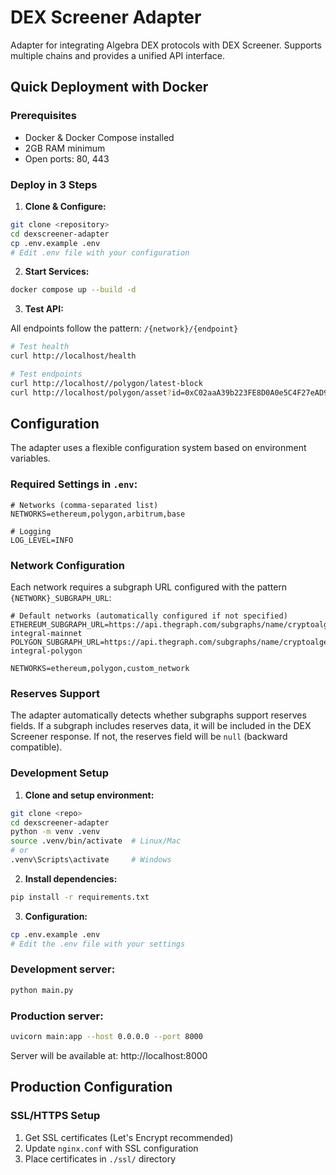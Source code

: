 # DEX Screener Adapter

Adapter for integrating Algebra DEX protocols with DEX Screener. Supports multiple chains and provides a unified API interface.

## Quick Deployment with Docker

### Prerequisites
- Docker & Docker Compose installed
- 2GB RAM minimum
- Open ports: 80, 443

### Deploy in 3 Steps

1. **Clone & Configure:**
```bash
git clone <repository>
cd dexscreener-adapter
cp .env.example .env
# Edit .env file with your configuration
```

2. **Start Services:**
```bash
docker compose up --build -d
```

3. **Test API:**

All endpoints follow the pattern: `/{network}/{endpoint}`

```bash
# Test health
curl http://localhost/health

# Test endpoints
curl http://localhost//polygon/latest-block
curl http://localhost/polygon/asset?id=0xC02aaA39b223FE8D0A0e5C4F27eAD9083C756Cc2

```


## Configuration

The adapter uses a flexible configuration system based on environment variables.

### Required Settings in `.env`:
```env
# Networks (comma-separated list)
NETWORKS=ethereum,polygon,arbitrum,base

# Logging
LOG_LEVEL=INFO
```

### Network Configuration
Each network requires a subgraph URL configured with the pattern `{NETWORK}_SUBGRAPH_URL`:

```env
# Default networks (automatically configured if not specified)
ETHEREUM_SUBGRAPH_URL=https://api.thegraph.com/subgraphs/name/cryptoalgebra/algebra-integral-mainnet
POLYGON_SUBGRAPH_URL=https://api.thegraph.com/subgraphs/name/cryptoalgebra/algebra-integral-polygon

NETWORKS=ethereum,polygon,custom_network
```

### Reserves Support
The adapter automatically detects whether subgraphs support reserves fields. If a subgraph includes reserves data, it will be included in the DEX Screener response. If not, the reserves field will be `null` (backward compatible).

### Development Setup

1. **Clone and setup environment:**
```bash
git clone <repo>
cd dexscreener-adapter
python -m venv .venv
source .venv/bin/activate  # Linux/Mac
# or
.venv\Scripts\activate     # Windows
```

2. **Install dependencies:**
```bash
pip install -r requirements.txt
```

3. **Configuration:**
```bash
cp .env.example .env
# Edit the .env file with your settings
```

### Development server:
```bash
python main.py
```

### Production server:
```bash
uvicorn main:app --host 0.0.0.0 --port 8000
```

Server will be available at: http://localhost:8000

## Production Configuration

### SSL/HTTPS Setup
1. Get SSL certificates (Let's Encrypt recommended)
2. Update `nginx.conf` with SSL configuration
3. Place certificates in `./ssl/` directory